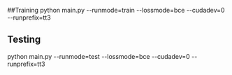 ##Training
python main.py --runmode=train --lossmode=bce --cudadev=0 --runprefix=tt3
## Testing
python main.py --runmode=test --lossmode=bce --cudadev=0 --runprefix=tt3